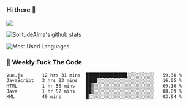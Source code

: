 ### Hi there 👋

<p>
  <a href="https://count.getloli.com/"><img src="https://count.getloli.com/get/@:solitudealma"></a>
</p>

![SolitudeAlma's github stats](https://github-readme-stats.vercel.app/api?username=solitudealma&show_icons=true&theme=radical)

![Most Used Languages](https://github-readme-stats.vercel.app/api/top-langs/?username=solitudealma&layout=compact&hide_border=true&theme=dark)
<!-- ![visitors](https://visitor-badge.glitch.me/badge?page_id=solitudealma.solitudealma.id) -->


### :dart: Weekly Fuck The Code

<!--START_SECTION:waka-->
```text
Vue.js       12 hrs 31 mins  ███████████████░░░░░░░░░░   59.38 % 
JavaScript   3 hrs 23 mins   ████░░░░░░░░░░░░░░░░░░░░░   16.05 % 
HTML         1 hr 56 mins    ██▒░░░░░░░░░░░░░░░░░░░░░░   09.16 % 
Java         1 hr 52 mins    ██▒░░░░░░░░░░░░░░░░░░░░░░   08.89 % 
XML          49 mins         █░░░░░░░░░░░░░░░░░░░░░░░░   03.94 % 
```
<!--END_SECTION:waka-->
